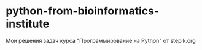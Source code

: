 # python-from-bioinformatics-institute
Мои решения задач курса "Программирование на Python" от stepik.org
